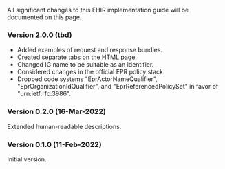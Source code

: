All significant changes to this FHIR implementation guide will be documented on this page.

### Version 2.0.0 (tbd)

* Added examples of request and response bundles.
* Created separate tabs on the HTML page.
* Changed IG name to be suitable as an identifier.
* Considered changes in the official EPR policy stack.
* Dropped code systems "EprActorNameQualifier", "EprOrganizationIdQualifier", and "EprReferencedPolicySet" in favor of "urn:ietf:rfc:3986".

### Version 0.2.0 (16-Mar-2022)

Extended human-readable descriptions.

### Version 0.1.0 (11-Feb-2022)

Initial version.
